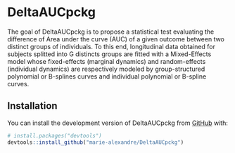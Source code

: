 
<!-- README.md is generated from README.Rmd. Please edit that file -->

# DeltaAUCpckg

<!-- badges: start -->

<!-- [![Travis build status](https://travis-ci.com/marie-alexandre/DeltaAUCpckg.svg?branch=master)](https://travis-ci.com/marie-alexandre/DeltaAUCpckg) -->

<!-- badges: end -->

The goal of DeltaAUCpckg is to propose a statistical test evaluating the
difference of Area under the curve (AUC) of a given outcome between two
distinct groups of individuals. To this end, longitudinal data obtained
for subjects splitted into G distincts groups are fitted with a
Mixed-Effects model whose fixed-effects (marginal dynamics) and
random-effects (individual dynamics) are respectively modeled by
group-structured polynomial or B-splines curves and individual
polynomial or B-spline curves.

## Installation

You can install the development version of DeltaAUCpckg from
[GitHub](https://github.com/) with:

``` r
# install.packages("devtools")
devtools::install_github("marie-alexandre/DeltaAUCpckg")
```
